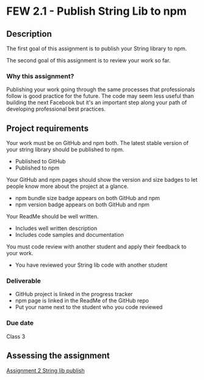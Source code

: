 # FEW 2.1 - Publish String Lib to npm

## Description 

The first goal of this assignment is to publish your String library to npm.

The second goal of this assignment is to review your work so far. 

### Why this assignment?

Publishing your work going through the same processes that professionals follow is good practice for the future. The code may seem less useful than building the next Facebook but it's an important step along your path of developing professional best practices. 

## Project requirements

Your work must be on GitHub and npm both. The latest stable version of your string library should be published to npm. 

- Published to GitHub
- Published to npm

Your GitHub and npm pages should show the version and size badges to let people know more about the project at a glance. 

- npm bundle size badge appears on both GitHub and npm
- npm version badge appears on both GitHub and npm

Your ReadMe should be well written. 

- Includes well written description
- Includes code samples and documentation

You must code review with another student and apply their feedback to your work. 

- You have reviewed your String lib code with another student

### Deliverable

- GitHub project is linked in the progress tracker
- npm page is linked in the ReadMe of the GitHub repo
- Put your name next to the student who you code reviewed

### Due date

Class 3

## Assessing the assignment

[Assignment 2 String lib publish](assignment-2-string-lib-publish-rubric.md)
